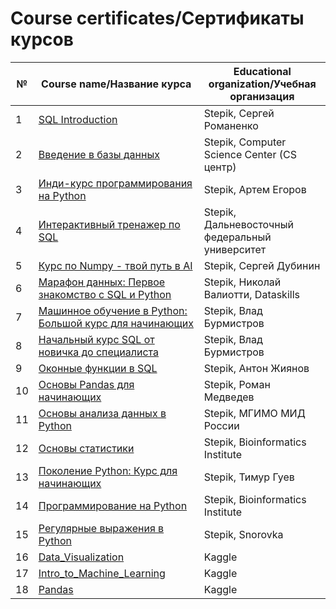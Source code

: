 # Course certificates/Сертификаты курсов

|№| Course name/Название курса | Educational organization/Учебная организация |
|-|----------------------------|----------------------------------------------|
|1| [SQL Introduction](https://github.com/PMikhail1681/Certificates/blob/main/SQL%20Introduction.png) | Stepik, Сергей Романенко |
|2| [Введение в базы данных](https://github.com/PMikhail1681/Certificates/blob/main/%D0%92%D0%B2%D0%B5%D0%B4%D0%B5%D0%BD%D0%B8%D0%B5%20%D0%B2%20%D0%B1%D0%B0%D0%B7%D1%8B%20%D0%B4%D0%B0%D0%BD%D0%BD%D1%8B%D1%85.png) | Stepik, Computer Science Center (CS центр) |
|3| [Инди-курс программирования на Python](https://github.com/PMikhail1681/Certificates/blob/main/%D0%98%D0%BD%D0%B4%D0%B8-%D0%BA%D1%83%D1%80%D1%81%20%D0%BF%D1%80%D0%BE%D0%B3%D1%80%D0%B0%D0%BC%D0%BC%D0%B8%D1%80%D0%BE%D0%B2%D0%B0%D0%BD%D0%B8%D1%8F%20%D0%BD%D0%B0%20Python.png) | Stepik, Артем Егоров |
|4| [Интерактивный тренажер по SQL](https://github.com/PMikhail1681/Certificates/blob/main/%D0%98%D0%BD%D1%82%D0%B5%D1%80%D0%B0%D0%BA%D1%82%D0%B8%D0%B2%D0%BD%D1%8B%D0%B9%20%D1%82%D1%80%D0%B5%D0%BD%D0%B0%D0%B6%D0%B5%D1%80%20%D0%BF%D0%BE%20SQL.png) | Stepik, Дальневосточный федеральный университет |
|5| [Курс по Numpy - твой путь в AI](https://github.com/PMikhail1681/Certificates/blob/main/%D0%9A%D1%83%D1%80%D1%81%20%D0%BF%D0%BE%20Numpy%20-%20%D1%82%D0%B2%D0%BE%D0%B9%20%D0%BF%D1%83%D1%82%D1%8C%20%D0%B2%20AI.png) | Stepik, Сергей Дубинин |
|6| [Марафон данных: Первое знакомство с SQL и Python](https://github.com/PMikhail1681/Certificates/blob/main/%D0%9C%D0%B0%D1%80%D0%B0%D1%84%D0%BE%D0%BD%20%D0%B4%D0%B0%D0%BD%D0%BD%D1%8B%D1%85.%20%D0%9F%D0%B5%D1%80%D0%B2%D0%BE%D0%B5%20%D0%B7%D0%BD%D0%B0%D0%BA%D0%BE%D0%BC%D1%81%D1%82%D0%B2%D0%BE%20%D1%81%20SQL%20%20%D0%B8%20Python.png) | Stepik, Николай Валиотти, Dataskills |
|7| [Машинное обучение в Python: Большой курс для начинающих](https://github.com/PMikhail1681/Certificates/blob/main/%D0%9C%D0%B0%D1%88%D0%B8%D0%BD%D0%BD%D0%BE%D0%B5%20%D0%BE%D0%B1%D1%83%D1%87%D0%B5%D0%BD%D0%B8%D0%B5%20%D0%B2%20Python.%20%D0%91%D0%BE%D0%BB%D1%8C%D1%88%D0%BE%D0%B9%20%D0%BA%D1%83%D1%80%D1%81%20%D0%B4%D0%BB%D1%8F%20%D0%BD%D0%B0%D1%87%D0%B8%D0%BD%D0%B0%D1%8E%D1%89%D0%B8%D1%85..png) | Stepik, Влад Бурмистров |
|8| [Начальный курс SQL от новичка до специалиста](https://github.com/PMikhail1681/Certificates/blob/main/%D0%9D%D0%B0%D1%87%D0%B0%D0%BB%D1%8C%D0%BD%D1%8B%D0%B9%20%D0%BA%D1%83%D1%80%D1%81%20SQL%20%D0%BE%D1%82%20%D0%BD%D0%BE%D0%B2%D0%B8%D1%87%D0%BA%D0%B0%20%D0%B4%D0%BE%20%D1%81%D0%BF%D0%B5%D1%86%D0%B8%D0%B0%D0%BB%D0%B8%D1%81%D1%82%D0%B0.png) | Stepik, Влад Бурмистров |
|9| [Оконные функции в SQL](https://github.com/PMikhail1681/Certificates/blob/main/%D0%9E%D0%BA%D0%BE%D0%BD%D0%BD%D1%8B%D0%B5%20%D1%84%D1%83%D0%BD%D0%BA%D1%86%D0%B8%D0%B8%20%D0%B2%20SQL.png) | Stepik, Антон Жиянов | 
|10| [Основы Pandas для начинающих](https://github.com/PMikhail1681/Certificates/blob/main/%D0%9E%D1%81%D0%BD%D0%BE%D0%B2%D1%8B%20Pandas%20%D0%B4%D0%BB%D1%8F%20%D0%BD%D0%B0%D1%87%D0%B8%D0%BD%D0%B0%D1%8E%D1%89%D0%B8%D1%85.png) | Stepik, Роман Медведев |
|11| [Основы анализа данных в Python](https://github.com/PMikhail1681/Certificates/blob/main/%D0%9E%D1%81%D0%BD%D0%BE%D0%B2%D1%8B%20%D0%B0%D0%BD%D0%B0%D0%BB%D0%B8%D0%B7%D0%B0%20%D0%B4%D0%B0%D0%BD%D0%BD%D1%8B%D1%85%20%D0%B2%20Python.png) | Stepik, МГИМО МИД России |
|12| [Основы статистики](https://github.com/PMikhail1681/Certificates/blob/main/%D0%9E%D1%81%D0%BD%D0%BE%D0%B2%D1%8B%20%D1%81%D1%82%D0%B0%D1%82%D0%B8%D1%81%D1%82%D0%B8%D0%BA%D0%B8.png) | Stepik, Bioinformatics Institute |
|13| [Поколение Python: Курс для начинающих](https://github.com/PMikhail1681/Certificates/blob/main/%D0%9F%D0%BE%D0%BA%D0%BE%D0%BB%D0%B5%D0%BD%D0%B8%D0%B5%20Python.%20%D0%9A%D1%83%D1%80%D1%81%20%D0%B4%D0%BB%D1%8F%20%D0%BD%D0%B0%D1%87%D0%B8%D0%BD%D0%B0%D1%8E%D1%89%D0%B8%D1%85..png) | Stepik, Тимур Гуев |
|14| [Программирование на Python](https://github.com/PMikhail1681/Certificates/blob/main/%D0%9F%D1%80%D0%BE%D0%B3%D1%80%D0%B0%D0%BC%D0%BC%D0%B8%D1%80%D0%BE%D0%B2%D0%B0%D0%BD%D0%B8%D0%B5%20%D0%BD%D0%B0%20Python.png) | Stepik, Bioinformatics Institute |
|15| [Регулярные выражения в Python](https://github.com/PMikhail1681/Certificates/blob/main/%D0%A0%D0%B5%D0%B3%D1%83%D0%BB%D1%8F%D1%80%D0%BD%D1%8B%D0%B5%20%D0%B2%D1%8B%D1%80%D0%B0%D0%B6%D0%B5%D0%BD%D0%B8%D1%8F%20%D0%B2%20Python.png) | Stepik, Snorovka |
|16| [Data_Visualization](https://github.com/PMikhail1681/Certificates/blob/main/Data%20Visualization.png) | Kaggle |
|17| [Intro_to_Machine_Learning](https://github.com/PMikhail1681/Certificates/blob/main/Intro%20to%20Machine%20Learning.png) | Kaggle |
|18| [Pandas](https://github.com/PMikhail1681/Certificates/blob/main/Pandas.png) | Kaggle |
